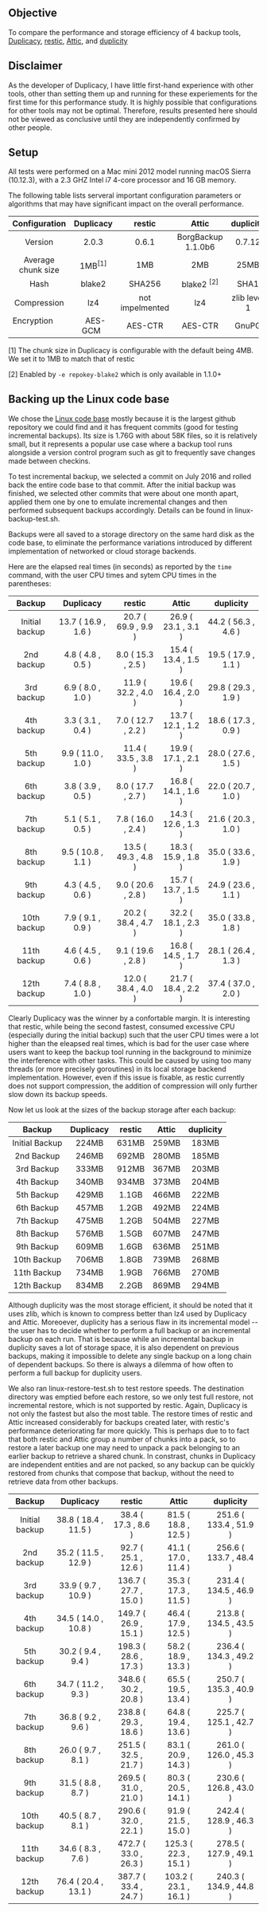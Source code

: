 ## Objective

To compare the performance and storage efficiency of 4 backup tools, [Duplicacy](https://github.com/gilbertchen/duplicacy), [restic](https://github.com/restic/restic), [Attic](https://github.com/borgbackup/borg), and [duplicity](http://duplicity.nongnu.org/)

## Disclaimer
As the developer of Duplicacy, I have little first-hand experience with other tools, other than setting them up and running for these experiements for the first time for this performance study.  It is highly possible that configurations for other tools may not be optimal.  Therefore, results presented here should not be viewed as conclusive until they are independently confirmed by other people.

## Setup

All tests were performed on a Mac mini 2012 model running macOS Sierra (10.12.3), with a 2.3 GHZ Intel i7 4-core processor and 16 GB memory.

The following table lists serveral important configuration parameters or algorithms that may have significant impact on the overall performance.

| Configuration      |   Duplicacy   |   restic              |   Attic    |  duplicity  | 
|:------------------:|:-------------:|:---------------------:|:----------:|:-----------:|
| Version            |   2.0.3      |    0.6.1               |    BorgBackup 1.1.0b6    |    0.7.12    |
| Average chunk size |     1MB<sup>[1]</sup>     |    1MB               |     2MB    |     25MB     |
| Hash               |     blake2    |    SHA256             |  blake2 <sup>[2]</sup>|  SHA1    |
| Compression        |    lz4        |    not impelmented    |    lz4     | zlib level 1|
| Encryption         |    AES-GCM    |   AES-CTR             |  AES-CTR   |  GnuPG      |

[1] The chunk size in Duplicacy is configurable with the default being 4MB.  We set it to 1MB to match that of restic

[2] Enabled by `-e repokey-blake2` which is only available in 1.1.0+

## Backing up the Linux code base

We chose the [Linux code base](https://github.com/torvalds/linux) mostly because it is the largest github repository we could find and it has frequent commits (good for testing incremental backups).  Its size is 1.76G with about 58K files, so it is relatively small, but it represents a popular use case where a backup tool runs alongside a version control program such as git to frequently save changes made between checkins.

To test incremental backup, we selected a commit on July 2016 and rolled back the entire code base to that commit. After the initial backup was finished, we selected other commits that were about one month apart, applied them one by one to emulate incremental changes and then performed subsequent backups accordingly.  Details can be found in linux-backup-test.sh.

Backups were all saved to a storage directory on the same hard disk as the code base, to eliminate the performance variations introduced by different implementation of networked or cloud storage backends.

Here are the elapsed real times (in seconds) as reported by the `time` command, with the user CPU times and sytem CPU times in the parentheses:

| Backup             |   Duplicacy  |   restic   |   Attic    |  duplicity  | 
|:------------------:|:----------------:|:----------:|:----------:|:-----------:|
| Initial backup | 13.7 ( 16.9 , 1.6 ) | 20.7 ( 69.9 , 9.9 ) | 26.9 ( 23.1 , 3.1 ) | 44.2 ( 56.3 , 4.6 ) | 
| 2nd backup | 4.8 ( 4.8 , 0.5 ) | 8.0 ( 15.3 , 2.5 ) | 15.4 ( 13.4 , 1.5 ) | 19.5 ( 17.9 , 1.1 ) | 
| 3rd backup | 6.9 ( 8.0 , 1.0 ) | 11.9 ( 32.2 , 4.0 ) | 19.6 ( 16.4 , 2.0 ) | 29.8 ( 29.3 , 1.9 ) | 
| 4th backup | 3.3 ( 3.1 , 0.4 ) | 7.0 ( 12.7 , 2.2 ) | 13.7 ( 12.1 , 1.2 ) | 18.6 ( 17.3 , 0.9 ) | 
| 5th backup | 9.9 ( 11.0 , 1.0 ) | 11.4 ( 33.5 , 3.8 ) | 19.9 ( 17.1 , 2.1 ) | 28.0 ( 27.6 , 1.5 ) | 
| 6th backup | 3.8 ( 3.9 , 0.5 ) | 8.0 ( 17.7 , 2.7 ) | 16.8 ( 14.1 , 1.6 ) | 22.0 ( 20.7 , 1.0 ) | 
| 7th backup | 5.1 ( 5.1 , 0.5 ) | 7.8 ( 16.0 , 2.4 ) | 14.3 ( 12.6 , 1.3 ) | 21.6 ( 20.3 , 1.0 ) | 
| 8th backup | 9.5 ( 10.8 , 1.1 ) | 13.5 ( 49.3 , 4.8 ) | 18.3 ( 15.9 , 1.8 ) | 35.0 ( 33.6 , 1.9 ) | 
| 9th backup | 4.3 ( 4.5 , 0.6 ) | 9.0 ( 20.6 , 2.8 ) | 15.7 ( 13.7 , 1.5 ) | 24.9 ( 23.6 , 1.1 ) | 
| 10th backup | 7.9 ( 9.1 , 0.9 ) | 20.2 ( 38.4 , 4.7 ) | 32.2 ( 18.1 , 2.3 ) | 35.0 ( 33.8 , 1.8 ) | 
| 11th backup | 4.6 ( 4.5 , 0.6 ) | 9.1 ( 19.6 , 2.8 ) | 16.8 ( 14.5 , 1.7 ) | 28.1 ( 26.4 , 1.3 ) | 
| 12th backup | 7.4 ( 8.8 , 1.0 ) | 12.0 ( 38.4 , 4.0 ) | 21.7 ( 18.4 , 2.2 ) | 37.4 ( 37.0 , 2.0 ) | 


Clearly Duplicacy was the winner by a confortable margin.  It is interesting that restic, while being the second fastest, consumed excessive CPU (especially during the initial backup) such that the user CPU times were a lot higher than the eleapsed real times, which is bad for the user case where users want to keep the backup tool running in the background to minimize the interference with other tasks.  This could be caused by using too many threads (or more precisely goroutines) in its local storage backend implementation.  However, even if this issue is fixable, as restic currently does not support compression, the addition of compression will only further slow down its backup speeds.

Now let us look at the sizes of the backup storage after each backup:

| Backup             |   Duplicacy  |   restic   |   Attic    |  duplicity  | 
|:------------------:|:----------------:|:----------:|:----------:|:-----------:|
| Initial Backup     | 224MB | 631MB | 259MB | 183MB |
| 2nd Backup         | 246MB | 692MB | 280MB | 185MB |
| 3rd Backup         | 333MB | 912MB | 367MB | 203MB |
| 4th Backup         | 340MB | 934MB | 373MB | 204MB |
| 5th Backup         | 429MB | 1.1GB | 466MB | 222MB |
| 6th Backup         | 457MB | 1.2GB | 492MB | 224MB |
| 7th Backup         | 475MB | 1.2GB | 504MB | 227MB |
| 8th Backup         | 576MB | 1.5GB | 607MB | 247MB |
| 9th Backup         | 609MB | 1.6GB | 636MB | 251MB |
| 10th Backup        | 706MB | 1.8GB | 739MB | 268MB |
| 11th Backup        | 734MB | 1.9GB | 766MB | 270MB |
| 12th Backup        | 834MB | 2.2GB | 869MB | 294MB |


Although duplicity was the most storage efficient, it should be noted that it uses zlib, which is known to compress better than lz4 used by Duplicacy and Attic.  Moreoever, duplicity has a serious flaw in its incremental model -- the user has to decide whether to perform a full backup or an incremental backup on each run.  That is because while an incremental backup in duplicity saves a lot of storage space, it is also dependent on previous backups, making it impossible to delete any single backup on a long chain of dependent backups. So there is always a dilemma of how often to perform a full backup for duplicity users.

We also ran linux-restore-test.sh to test restore speeds.  The destination directory was emptied before each restore, so we only test full restore, not incremental restore, which is not supported by restic.  Again, Duplicacy is not only the fastest but also the most table.  The restore times of restic and Attic increased considerably for backups created later, with restic's performance deteriorating far more quickly.  This is perhaps due to to fact that both restic and Attic group a number of chunks into a pack, so to restore a later backup one may need to unpack a pack belonging to an earlier backup to retrieve a shared chunk.  In constrast, chunks in Duplicacy are independent entities and are not packed, so any backup can be quickly restored from chunks that compose that backup, without the need to retrieve data from other backups.

| Backup             |   Duplicacy  |   restic   |   Attic    |  duplicity  | 
|:------------------:|:----------------:|:----------:|:----------:|:-----------:|
| Initial backup | 38.8 ( 18.4 , 11.5 ) | 38.4 ( 17.3 , 8.6 ) | 81.5 ( 18.8 , 12.5 ) | 251.6 ( 133.4 , 51.9 ) | 
| 2nd backup | 35.2 ( 11.5 , 12.9 ) | 92.7 ( 25.1 , 12.6 ) | 41.1 ( 17.0 , 11.4 ) | 256.6 ( 133.7 , 48.4 ) | 
| 3rd backup | 33.9 ( 9.7 , 10.9 ) | 136.7 ( 27.7 , 15.0 ) | 35.3 ( 17.3 , 11.5 ) | 231.4 ( 134.5 , 46.9 ) | 
| 4th backup | 34.5 ( 14.0 , 10.8 ) | 149.7 ( 26.9 , 15.1 ) | 46.4 ( 17.9 , 12.5 ) | 213.8 ( 134.5 , 43.5 ) | 
| 5th backup | 30.2 ( 9.4 , 9.4 ) | 198.3 ( 28.6 , 17.3 ) | 58.2 ( 18.9 , 13.3 ) | 236.4 ( 134.3 , 49.2 ) | 
| 6th backup | 34.7 ( 11.2 , 9.3 ) | 348.6 ( 30.2 , 20.8 ) | 65.5 ( 19.5 , 13.4 ) | 250.7 ( 135.3 , 40.9 ) | 
| 7th backup | 36.8 ( 9.2 , 9.6 ) | 238.8 ( 29.3 , 18.6 ) | 64.8 ( 19.4 , 13.6 ) | 225.7 ( 125.1 , 42.7 ) | 
| 8th backup | 26.0 ( 9.7 , 8.1 ) | 251.5 ( 32.5 , 21.7 ) | 83.1 ( 20.9 , 14.3 ) | 261.0 ( 126.0 , 45.3 ) | 
| 9th backup | 31.5 ( 8.8 , 8.7 ) | 269.5 ( 31.0 , 21.0 ) | 80.3 ( 20.5 , 14.1 ) | 230.6 ( 126.8 , 43.0 ) | 
| 10th backup | 40.5 ( 8.7 , 8.1 ) | 290.6 ( 32.0 , 22.1 ) | 91.9 ( 21.5 , 15.0 ) | 242.4 ( 128.9 , 46.3 ) | 
| 11th backup | 34.6 ( 8.3 , 7.6 ) | 472.7 ( 33.0 , 26.3 ) | 125.3 ( 22.3 , 15.1 ) | 278.5 ( 127.9 , 49.1 ) | 
| 12th backup | 76.4 ( 20.4 , 13.1 ) | 387.7 ( 33.4 , 24.7 ) | 103.2 ( 23.1 , 16.1 ) | 240.3 ( 134.9 , 44.8 ) | 


